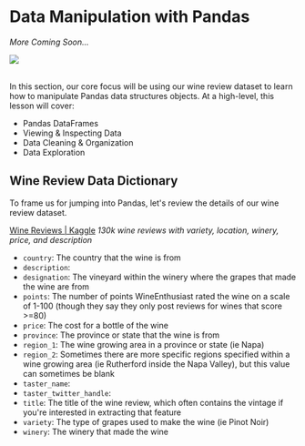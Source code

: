 <!---
{"next": "Topics/data_viz.md","title": "Data Manipulation"}
-->

# Data Manipulation with Pandas

*More Coming Soon...*

<img src="https://media.giphy.com/media/EatwJZRUIv41G/giphy.gif" style="margin: 0 auto; display: block;"/><br>

In this section, our core focus will be using our wine review dataset to learn how to manipulate Pandas data structures objects. At a high-level, this lesson will cover:

* Pandas DataFrames
* Viewing & Inspecting Data
* Data Cleaning & Organization
* Data Exploration

## Wine Review Data Dictionary

To frame us for jumping into Pandas, let's review the details of our wine review dataset.

[Wine Reviews | Kaggle](https://www.kaggle.com/zynicide/wine-reviews/)
*130k wine reviews with variety, location, winery, price, and description* 

* `country`: The country that the wine is from
* `description`:
* `designation`: The vineyard within the winery where the grapes that made the wine are from
* `points`: The number of points WineEnthusiast rated the wine on a scale of 1-100 (though they say they only post reviews for wines that score >=80)
* `price`: The cost for a bottle of the wine
* `province`: The province or state that the wine is from
* `region_1`: The wine growing area in a province or state (ie Napa)
* `region_2`: Sometimes there are more specific regions specified within a wine growing area (ie Rutherford inside the Napa Valley), but this value can sometimes be blank
* `taster_name`: 
* `taster_twitter_handle`: 
* `title`: The title of the wine review, which often contains the vintage if you're interested in extracting that feature
* `variety`: The type of grapes used to make the wine (ie Pinot Noir)
* `winery`: The winery that made the wine






